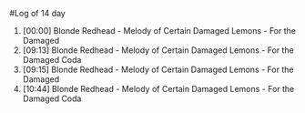 #Log of 14 day

1. [00:00] Blonde Redhead - Melody of Certain Damaged Lemons - For the Damaged
1. [09:13] Blonde Redhead - Melody of Certain Damaged Lemons - For the Damaged Coda
1. [09:15] Blonde Redhead - Melody of Certain Damaged Lemons - For the Damaged
1. [10:44] Blonde Redhead - Melody of Certain Damaged Lemons - For the Damaged Coda

